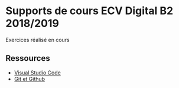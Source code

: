 # Supports de cours ECV Digital B2 2018/2019
Exercices réalisé en cours

## Ressources
- [Visual Studio Code](https://code.visualstudio.com)
- [Git et Github](https://www.evernote.com/shard/s437/sh/e5cb6d49-3c4e-4052-83ab-e400d104daa0/b9db8699036e4b4a)